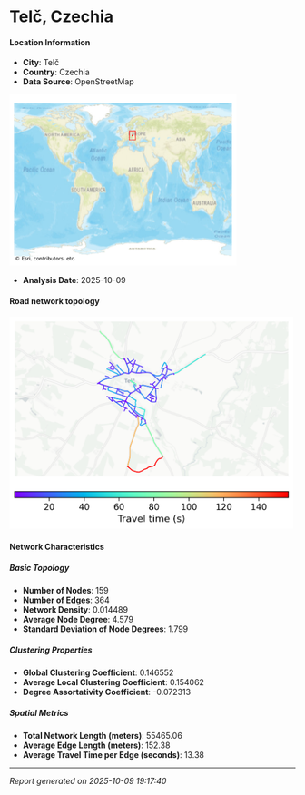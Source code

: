 # Telč, Czechia

#### Location Information

- **City**: Telč
- **Country**: Czechia
- **Data Source**: OpenStreetMap
<img src="Telč_location.png" alt="Telč Location Map" width="400" />

- **Analysis Date**: 2025-10-09

#### Road network topology

<img src="Telč_network_map.png" alt="Telč Road Network Map" width="500"/>

#### Network Characteristics

##### Basic Topology

- **Number of Nodes**: 159
- **Number of Edges**: 364
- **Network Density**: 0.014489
- **Average Node Degree**: 4.579
- **Standard Deviation of Node Degrees**: 1.799

##### Clustering Properties

- **Global Clustering Coefficient**: 0.146552
- **Average Local Clustering Coefficient**: 0.154062
- **Degree Assortativity Coefficient**: -0.072313

##### Spatial Metrics

- **Total Network Length (meters)**: 55465.06
- **Average Edge Length (meters)**: 152.38
- **Average Travel Time per Edge (seconds)**: 13.38

---
*Report generated on 2025-10-09 19:17:40*
